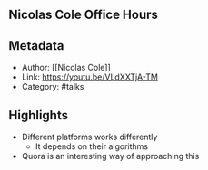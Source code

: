 ## Nicolas Cole Office Hours

## Metadata
- Author: [[Nicolas Cole]]
- Link: https://youtu.be/VLdXXTjA-TM
- Category: #talks

## Highlights

- Different platforms works differently
	- It depends on their algorithms
- Quora is an interesting way of approaching this